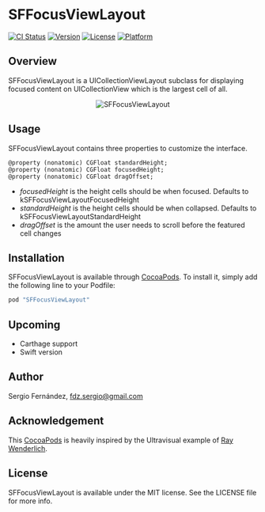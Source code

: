 # SFFocusViewLayout

[![CI Status](http://img.shields.io/travis/fdzsergio/SFFocusViewLayout.svg?style=flat)](https://travis-ci.org/fdzsergio/SFFocusViewLayout)
[![Version](https://img.shields.io/cocoapods/v/SFFocusViewLayout.svg?style=flat)](http://cocoapods.org/pods/SFFocusViewLayout)
[![License](https://img.shields.io/cocoapods/l/SFFocusViewLayout.svg?style=flat)](http://cocoapods.org/pods/SFFocusViewLayout)
[![Platform](https://img.shields.io/cocoapods/p/SFFocusViewLayout.svg?style=flat)](http://cocoapods.org/pods/SFFocusViewLayout)

## Overview
SFFocusViewLayout is a UICollectionViewLayout subclass for displaying focused content on UICollectionView which is the largest cell of all.

<p align="center" >
	<img src="https://raw.githubusercontent.com/fdzsergio/SFFocusViewLayout/master/Screenshots/SFFocusViewLayout.gif" alt="SFFocusViewLayout" title="SFFocusViewLayout">
</p>

## Usage

SFFocusViewLayout contains three properties to customize the interface.

```objc
@property (nonatomic) CGFloat standardHeight;
@property (nonatomic) CGFloat focusedHeight;
@property (nonatomic) CGFloat dragOffset;
```

- _focusedHeight_ is the height cells should be when focused.  Defaults to kSFFocusViewLayoutFocusedHeight
- _standardHeight_ is the height cells should be when collapsed.  Defaults to kSFFocusViewLayoutStandardHeight
- _dragOffset_ is the amount the user needs to scroll before the featured cell changes


## Installation

SFFocusViewLayout is available through [CocoaPods](http://cocoapods.org). To install
it, simply add the following line to your Podfile:

```ruby
pod "SFFocusViewLayout"
```

## Upcoming
- Carthage support
- Swift version

## Author

Sergio Fernández, fdz.sergio@gmail.com

## Acknowledgement

This [CocoaPods](https://cocoapods.org/pods/SFFocusViewLayout/) is heavily inspired by the Ultravisual example of [Ray Wenderlich](http://www.raywenderlich.com/99087/swift-expanding-cells-ios-collection-views).

## License

SFFocusViewLayout is available under the MIT license. See the LICENSE file for more info.
